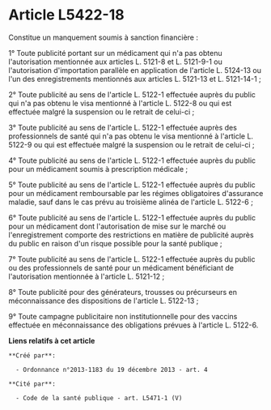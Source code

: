 # Article L5422-18

Constitue un manquement soumis à sanction financière : 

1° Toute publicité portant sur un médicament qui n'a pas obtenu l'autorisation mentionnée aux articles L. 5121-8 et L.
5121-9-1 ou l'autorisation d'importation parallèle en application de l'article L. 5124-13 ou l'un des enregistrements
mentionnés aux articles L. 5121-13 et L. 5121-14-1 ; 

2° Toute publicité au sens de l'article L. 5122-1 effectuée auprès du public qui n'a pas obtenu le visa mentionné à l'article
L. 5122-8 ou qui est effectuée malgré la suspension ou le retrait de celui-ci ; 

3° Toute publicité au sens de l'article L. 5122-1 effectuée auprès des professionnels de santé qui n'a pas obtenu le visa
mentionné à l'article L. 5122-9 ou qui est effectuée malgré la suspension ou le retrait de celui-ci ; 

4° Toute publicité au sens de l'article L. 5122-1 effectuée auprès du public pour un médicament soumis à prescription
médicale ; 

5° Toute publicité au sens de l'article L. 5122-1 effectuée auprès du public pour un médicament remboursable par les régimes
obligatoires d'assurance maladie, sauf dans le cas prévu au troisième alinéa de l'article L. 5122-6 ; 

6° Toute publicité au sens de l'article L. 5122-1 effectuée auprès du public pour un médicament dont l'autorisation de mise
sur le marché ou l'enregistrement comporte des restrictions en matière de publicité auprès du public en raison d'un risque
possible pour la santé publique ; 

7° Toute publicité au sens de l'article L. 5122-1 effectuée auprès du public ou des professionnels de santé pour un
médicament bénéficiant de l'autorisation mentionnée à l'article L. 5121-12 ; 

8° Toute publicité pour des générateurs, trousses ou précurseurs en méconnaissance des dispositions de l'article L.
5122-13 ; 

9° Toute campagne publicitaire non institutionnelle pour des vaccins effectuée en méconnaissance des obligations prévues à
l'article L. 5122-6.

**Liens relatifs à cet article**

	**Créé par**:

	  - Ordonnance n°2013-1183 du 19 décembre 2013 - art. 4

	**Cité par**:

	  - Code de la santé publique - art. L5471-1 (V)
